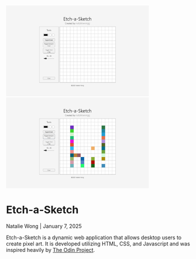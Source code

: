 <div>
<img src="screenshots/blank.png" width="390">
<img src="screenshots/example.png" width="390">
</div>

<h1>Etch-a-Sketch</h1>
<p>Natalie Wong | January 7, 2025</p>

Etch-a-Sketch is a dynamic web application that allows desktop users to create pixel art.
It is developed utilizing HTML, CSS, and Javascript and was inspired heavily by <a href="https://www.theodinproject.com/">The Odin Project</a>.
